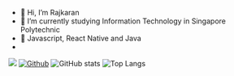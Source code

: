- 👋 Hi, I’m Rajkaran
- 🌱 I’m currently studying Information Technology in Singapore Polytechnic
- 🏫 Javascript, React Native and Java 
- 

![](https://visitor-badge.laobi.icu/badge?page_id=rajkaran27.rajkaran27)
[![Github](https://img.shields.io/github/followers/rajkaran27?label=Follow&style=social)](https://github.com/rajkaran27)
![GitHub stats](https://github-readme-stats.vercel.app/api?username=rajkaran27&show_icons=true&theme=tokyonight)
![Top Langs](https://github-readme-stats.vercel.app/api/top-langs/?username=rajkaran27&theme=tokyonight)
<!---
rajkaran27/rajkaran27 is a ✨ special ✨ repository because its `README.md` (this file) appears on your GitHub profile.
You can click the Preview link to take a look at your changes.
--->
